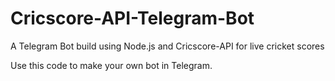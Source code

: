 # Cricscore-API-Telegram-Bot
A Telegram Bot build using Node.js and Cricscore-API for live cricket scores

Use this code to make your own bot in Telegram.
